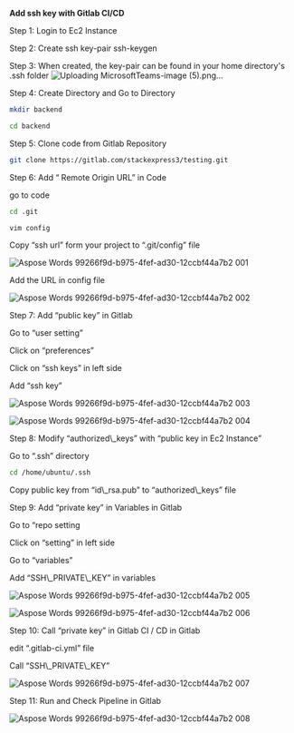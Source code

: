 
**Add ssh key with Gitlab CI/CD**             

Step 1: Login to Ec2 Instance

Step 2: Create ssh key-pair
ssh-keygen  

Step 3: When created, the key-pair can be found in your home directory's .ssh folder
![Uploading MicrosoftTeams-image (5).png…]()

Step 4: Create Directory and Go to Directory
```bash
mkdir backend 
```
```bash
cd backend
```

Step 5: Clone code from Gitlab Repository

```bash
git clone https://gitlab.com/stackexpress3/testing.git
```
Step 6:  Add “ Remote Origin URL” in Code

go to code
```bash
cd .git
```
```bash
vim config
```


Copy “ssh url” form your project to “.git/config” file

![Aspose Words 99266f9d-b975-4fef-ad30-12ccbf44a7b2 001](https://user-images.githubusercontent.com/95607370/175900522-4325a8be-f1f1-4601-8b61-eed973b745a3.png)


Add the URL in config file

![Aspose Words 99266f9d-b975-4fef-ad30-12ccbf44a7b2 002](https://user-images.githubusercontent.com/95607370/175900577-552e3d3c-36c9-4945-a9fd-49d140981cb5.png)


Step 7:  Add “public key” in Gitlab

Go to “user setting”

Click on “preferences”

Click on “ssh keys” in left side

Add “ssh key”

![Aspose Words 99266f9d-b975-4fef-ad30-12ccbf44a7b2 003](https://user-images.githubusercontent.com/95607370/175900646-04621d93-a97f-4b0b-a484-bb2246f4bd61.png)


![Aspose Words 99266f9d-b975-4fef-ad30-12ccbf44a7b2 004](https://user-images.githubusercontent.com/95607370/175900687-0ff1fe76-6941-4d47-a55b-e04445f52a37.png)


Step 8: Modify “authorized\\_keys” with “public key in Ec2 Instance”

Go to “.ssh” directory
```bash
cd /home/ubuntu/.ssh 
```

Copy public key from “id\\_rsa.pub” to “authorized\\_keys” file

Step 9: Add “private key” in Variables in Gitlab

Go to “repo setting

Click on “setting” in left side

Go to “variables”

Add “SSH\\_PRIVATE\\_KEY” in variables

![Aspose Words 99266f9d-b975-4fef-ad30-12ccbf44a7b2 005](https://user-images.githubusercontent.com/95607370/175900766-95025f1c-3e7b-4164-8ba3-f3d1f563a380.png)


![Aspose Words 99266f9d-b975-4fef-ad30-12ccbf44a7b2 006](https://user-images.githubusercontent.com/95607370/175900812-899232dd-d112-4379-b21d-8f30579366c7.png)


Step 10: Call “private key” in Gitlab CI / CD in Gitlab

edit “.gitlab-ci.yml” file

Call “SSH\\_PRIVATE\\_KEY”

![Aspose Words 99266f9d-b975-4fef-ad30-12ccbf44a7b2 007](https://user-images.githubusercontent.com/95607370/175900875-2de35c0e-e7d6-4c85-94d5-1279a4b7fd5d.png)


Step 11: Run and Check Pipeline in Gitlab

![Aspose Words 99266f9d-b975-4fef-ad30-12ccbf44a7b2 008](https://user-images.githubusercontent.com/95607370/175900967-ad954eb8-1766-420f-8bda-a6b67f54d87b.png)

